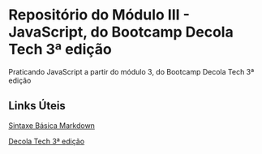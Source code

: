 # Repositório do Módulo III - JavaScript, do Bootcamp Decola Tech 3ª edição
Praticando JavaScript a partir do módulo 3, do Bootcamp Decola Tech 3ª edição

##  Links Úteis
[Sintaxe Básica Markdown](https://www.markdownguide.org/basic-syntax/)

[Decola Tech 3ª edição](https://web.dio.me/track/decola-tech-3a-edicao)
